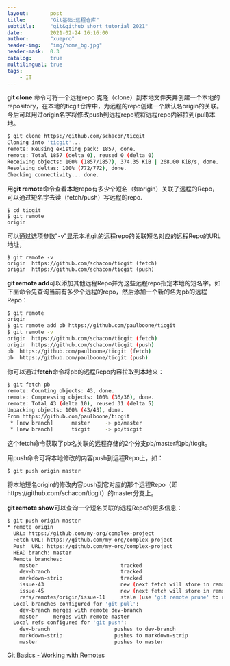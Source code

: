 ```yaml
---
layout:       post
title:        "Git基础:远程仓库"
subtitle:     "git&github short tutorial 2021"
date:         2021-02-24 16:16:00
author:       "xuepro"
header-img:   "img/home_bg.jpg"
header-mask:  0.3
catalog:      true
multilingual: true
tags:
    - IT
---
```


**git clone** 命令可将一个远程repo 克隆（clone）到本地文件夹并创建一个本地的repository，在本地的ticgit仓库中，为远程的repo创建一个默认名origin的关联。
今后可以用过origin名字将修改push到远程repo或将远程repo内容拉到(pull)本地。
```bash
$ git clone https://github.com/schacon/ticgit
Cloning into 'ticgit'...
remote: Reusing existing pack: 1857, done.
remote: Total 1857 (delta 0), reused 0 (delta 0)
Receiving objects: 100% (1857/1857), 374.35 KiB | 268.00 KiB/s, done.
Resolving deltas: 100% (772/772), done.
Checking connectivity... done.
```
用**git remote**命令查看本地repo有多少个短名（如origin）关联了远程的Repo，可以通过短名字去读（fetch/push）写远程的repo.
```bach
$ cd ticgit
$ git remote
origin
```

可以通过选项参数"-v"显示本地git的远程repo的关联短名对应的远程Repo的URL地址，
```bach
$ git remote -v
origin	https://github.com/schacon/ticgit (fetch)
origin	https://github.com/schacon/ticgit (push)
```

**git remote add**可以添加其他远程Repo并为这些远程repo指定本地的短名字。如下面命令先查询当前有多少个远程的repo，然后添加一个新的名为pb的远程Repo：
```bash
$ git remote
origin
$ git remote add pb https://github.com/paulboone/ticgit
$ git remote -v
origin	https://github.com/schacon/ticgit (fetch)
origin	https://github.com/schacon/ticgit (push)
pb	https://github.com/paulboone/ticgit (fetch)
pb	https://github.com/paulboone/ticgit (push)
```
你可以通过**fetch**命令将pb的远程Repo内容拉取到本地来：
```bash
$ git fetch pb
remote: Counting objects: 43, done.
remote: Compressing objects: 100% (36/36), done.
remote: Total 43 (delta 10), reused 31 (delta 5)
Unpacking objects: 100% (43/43), done.
From https://github.com/paulboone/ticgit
 * [new branch]      master     -> pb/master
 * [new branch]      ticgit     -> pb/ticgit
```
这个fetch命令获取了pb名关联的远程存储的2个分支pb/master和pb/ticgit。

用push命令可将本地修改的内容push到远程Repo上，如：
```bash
$ git push origin master
```
将本地短名origin的修改内容push到它对应的那个远程Repo（即https://github.com/schacon/ticgit）的master分支上。

**git remote show**可以查询一个短名关联的远程Repo的更多信息：
```bash
$ git push origin master
* remote origin
  URL: https://github.com/my-org/complex-project
  Fetch URL: https://github.com/my-org/complex-project
  Push  URL: https://github.com/my-org/complex-project
  HEAD branch: master
  Remote branches:
    master                           tracked
    dev-branch                       tracked
    markdown-strip                   tracked
    issue-43                         new (next fetch will store in remotes/origin)
    issue-45                         new (next fetch will store in remotes/origin)
    refs/remotes/origin/issue-11     stale (use 'git remote prune' to remove)
  Local branches configured for 'git pull':
    dev-branch merges with remote dev-branch
    master     merges with remote master
  Local refs configured for 'git push':
    dev-branch                     pushes to dev-branch                     (up to date)
    markdown-strip                 pushes to markdown-strip                 (up to date)
    master                         pushes to master                         (up to date)
```

[Git Basics - Working with Remotes](https://git-scm.com/book/en/v2/Git-Basics-Working-with-Remotes)

